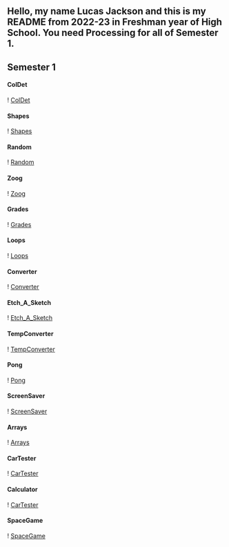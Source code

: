 ## Hello, my name Lucas Jackson and this is my README from 2022-23 in Freshman year of High School. You need Processing for all of Semester 1.

## Semester 1

#### ColDet
! [ColDet](https://github.com/LunaticLuka/programmingportfolio/tree/main/src/ColDet)

#### Shapes
! [Shapes](https://github.com/LunaticLuka/programmingportfolio/tree/main/src/Shapes)

#### Random
! [Random](https://github.com/LunaticLuka/programmingportfolio/tree/main/src/Random)

#### Zoog
! [Zoog](https://github.com/LunaticLuka/programmingportfolio/tree/main/src/Zoog)

#### Grades
! [Grades](https://github.com/LunaticLuka/programmingportfolio/tree/main/src/Grades)

#### Loops
! [Loops](https://github.com/LunaticLuka/programmingportfolio/tree/main/src/Loops)

#### Converter
! [Converter](https://github.com/LunaticLuka/programmingportfolio/tree/main/src/Converter)

#### Etch_A_Sketch
! [Etch_A_Sketch](https://github.com/LunaticLuka/programmingportfolio/tree/main/src/Etch_A_Sketch)

#### TempConverter
! [TempConverter](https://github.com/LunaticLuka/programmingportfolio/tree/main/src/TempConverter)

#### Pong
! [Pong](https://github.com/LunaticLuka/programmingportfolio/tree/main/src/Pong)

#### ScreenSaver
! [ScreenSaver](https://github.com/LunaticLuka/programmingportfolio/tree/main/src/ScreenSaver)

#### Arrays
! [Arrays](https://github.com/LunaticLuka/programmingportfolio/tree/main/src/Arrays)

#### CarTester
! [CarTester](https://github.com/LunaticLuka/programmingportfolio/tree/main/src/CarTester)

#### Calculator
! [CarTester](https://github.com/LunaticLuka/programmingportfolio/tree/main/src/CarTester)

#### SpaceGame
! [SpaceGame](https://github.com/LunaticLuka/programmingportfolio/tree/main/src/SpaceGame)
